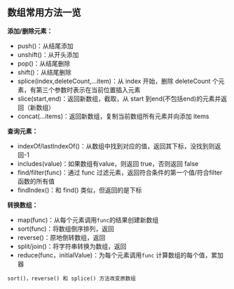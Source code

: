<!--
 * @Author: Vimalakirti
 * @Date: 2020-06-26 23:06:32
 * @LastEditTime: 2020-06-27 00:08:45
 * @Description: 
 * @FilePath: \vuepress-blog\docs\blog\Javascript-Library\常见数组方法.md
--> 
## 数组常用方法一览
  **添加/删除元素：**
  
- push()：从结尾添加
- unshift()：从开头添加
- pop()：从结尾删除
- shift()：从结尾删除
- splice(index,deleteCount,...item)：从 index 开始，删除 deleteCount 个元素，有第三个参数时表示在当前位置插入元素
- slice(start,end)：返回新数组，截取，从 start 到end(不包括end)的元素并返回（新数组）
- concat(...items)：返回新数组，复制当前数组所有元素并向添加 items
  
**查询元素：**
- indexOf/lastIndexOf()：从数组中找到对应的值，返回其下标，没找到则返回-1
- includes(value)：如果数组有value，则返回 true，否则返回 false
- find/filter(func)：通过 func 过滤元素，返回符合条件的第一个值/符合filter 函数的所有值
- findIndex()：和 find() 类似，但返回的是下标

**转换数组：**
- map(func)：从每个元素调用```func```的结果创建新数组
- sort(func)：将数组倒序排列，返回
- reverse()：原地倒转数组，返回
- split/join()：将字符串转换为数组，返回
- reduce(func，initialValue)：为每个元素调用```func``` 计算数组的每个值，累加器

```!
sort()，reverse() 和 splice() 方法改变原数组
```
